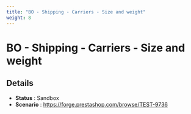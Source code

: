 ```yaml
---
title: "BO - Shipping - Carriers - Size and weight"
weight: 8
---
```


# BO - Shipping - Carriers - Size and weight
## Details
* **Status** : Sandbox
* **Scenario** : https://forge.prestashop.com/browse/TEST-9736

